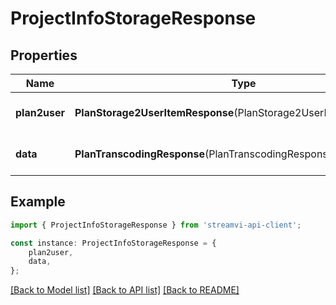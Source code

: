 # ProjectInfoStorageResponse


## Properties

Name | Type | Description | Notes
------------ | ------------- | ------------- | -------------
**plan2user** | **PlanStorage2UserItemResponse**(PlanStorage2UserItemResponse.md) | Plan storage to user | [default to undefined]
**data** | **PlanTranscodingResponse**(PlanTranscodingResponse.md) | Plan storage data | [default to undefined]

## Example

```typescript
import { ProjectInfoStorageResponse } from 'streamvi-api-client';

const instance: ProjectInfoStorageResponse = {
    plan2user,
    data,
};
```

[[Back to Model list]](../README.md#documentation-for-models) [[Back to API list]](../README.md#documentation-for-api-endpoints) [[Back to README]](../README.md)
